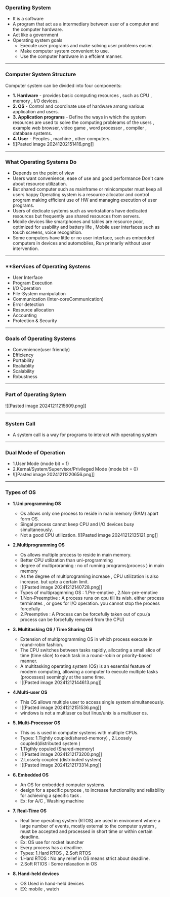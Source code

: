 ### **Operating System**
- It is a software 
- A program that act as a intermediary between user of a computer and the computer hardware.
- Act like a government
- Operating system goals
	- Execute user programs and make solving user problems easier.
	- Make computer system convenient to use.
	- Use the computer hardware in a effcient manner.

--- 

### **Computer System Structure**
Computer system can be divided into four components:
- **1. Hardware** - provides basic computing resources , such as CPU , memory , I/O devices.
- **2. OS** - Control and coordinate use of hardware among various application and users.
- **3. Application programs** - Define the ways in which the system resources are used to solve the computing probleams of the users , example web browser, video game , word processor ,           compiler , database systems.
- **4. User** - Peoples , machine ,  other computers.
- ![[Pasted image 20241202151416.png]]

---

### **What Operating Systems Do**
- Depends on the point of view
- Users want convenience, ease of use and good performance Don't care about resource utilization.
- But shared computer such as mainframe or minicomputer must keep all users happy Operating system is a resource allocator and control program making efficient use of HW and managing execution of user programs.
- Users of dedicate systems such as workstations have dedicated resources but frequently use shared resources from servers.
- Mobile devices like smartphones and tables are resource poor, optimized for usability and battery life , Mobile user interfaces such as touch screens, voice recognition.
- Some computers have little or no user interface, such as embedded computers in devices and automobiles, Run primarily without user intervention.
---

### **Services of Operating Systems
- User Interface
- Program Execution
- I/O Operation
- File-System manipulation
- Communication (Inter-coreCommunication)
- Error detection
- Resource allocation
- Accounting
- Protection & Security

---
### **Goals of Operating Systems**
- Convenience(user friendly)
- Efficiency
- Portability
- Realiablity
- Scalability
- Robustness

---
### **Part  of Operating Sytem**
 ![[Pasted image 20241211215609.png]]
 
 ---
 
### **System Call** 
- A system call is a way for programs to interact with operating system  

---
### **Dual Mode of Operation**
- 1.User Mode  (mode bit = 1)
- 2.Kernal/System/Supervisor/Privileged Mode (mode bit = 0)
- ![[Pasted image 20241211220656.png]]
   
 ---
### **Types of OS**
- **1.Uni programming OS**
	- Os allows only one process to reside in main memory (RAM) apart form OS.
	- Singal process cannot keep CPU and I/O devices busy simultaneously.
	- Not a good CPU utilization.
	![[Pasted image 20241212135121.png]]
	

- **2.Multiprogramming OS**
	- Os allows multiple process to reside in main memory. 
	- Better CPU utilization than uni-programming
	- degree of multiproraming : no of running programs(process ) in main memory
	- As the degree of multiprograming increase , CPU utilization is also increase. but upto a certain limit.
	- ![[Pasted image 20241212140728.png]]
	- Types of multipragmming OS : 1.Pre-emptive  , 2.Non-pre-emptive 
	- 1.Non-Preemptive : A process runs on cpu till its wish. either process terminates , or goes for I/O operation. you cannot stop the process forcefully
	- 2.Preemptive :  A Process can  be forcefully taken out of cpu.(a process can be forcefully removed from the CPU)
- **3. Multitasking OS / Time Sharing OS**
	- Extension of multiprogramming OS in which process execute in round-robin fashion. 
	- The CPU switches between tasks rapidly, allocating a small slice of time (time slice) to each task in a round-robin or priority-based manner.
	- A multitasking operating system (OS) is an essential feature of modern computing, allowing a computer to execute multiple tasks (processes) seemingly at the same time.
	- ![[Pasted image 20241212144613.png]]
- **4.Multi-user OS**
	- This OS allows multiple user to access single system simultaneously.
	- ![[Pasted image 20241212151536.png]]
	- windows is not a multiuser os but linux/unix is a multiuser os. 
- **5. Multi-Processor OS**
	- This os is used in computer systems with multiple CPUs.
	- Types: 1.Tightly coupled(shared-memory)  , 2.Loosely coupled(distributed system )
	- 1.Tigthly copuled (Shared-memory)
	- ![[Pasted image 20241212173200.png]]
	- 2.Lossely coupled (distributed system)
	- ![[Pasted image 20241212173314.png]]
- **6. Embedded OS**
	- An OS for embedded  computer systems.
	- design for a specific purpose , to increase functionality and reliability for achieving a specific task .
	- Ex: for A/C , Washing machine 
- **7. Real-Time OS**
	- Real time operating system (RTOS) are used in enviroment where a large number of events, mostly external to the computer system , must be accepted and processed in short time or within certain deadline.
	- Ex: OS use for rocket launcher
	- Every process has a deadline.
	- Types: 1.Hard RTOS , 2.Soft RTOS
	- 1.Hard RTOS : No any relief in OS means strict about deadline.
	- 2.Soft RTIOS : Some relaxation in OS 
- **8. Hand-held devices**
	- OS Used in hand-held devices 
	- EX: mobile , watch 